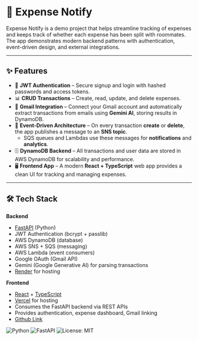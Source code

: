 # 💸 Expense Notify

Expense Notify is a demo project that helps streamline tracking of expenses and keeps track of whether each expense has been split with roommates.  
The app demonstrates modern backend patterns with authentication, event-driven design, and external integrations.

---

## ✨ Features

- 🔐 **JWT Authentication** – Secure signup and login with hashed passwords and access tokens.
- 📊 **CRUD Transactions** – Create, read, update, and delete expenses.
- 📧 **Gmail Integration** – Connect your Gmail account and automatically extract transactions from emails using **Gemini AI**, storing results in DynamoDB.
- 📡 **Event-Driven Architecture** – On every transaction **create** or **delete**, the app publishes a message to an **SNS topic**.
  - SQS queues and Lambdas use these messages for **notifications** and **analytics**.
- 🗄️ **DynamoDB Backend** – All transactions and user data are stored in AWS DynamoDB for scalability and performance.
- 🖥️ **Frontend App** – A modern **React + TypeScript** web app provides a clean UI for tracking and managing expenses.


---

## 🛠️ Tech Stack

**Backend**
- [FastAPI](https://fastapi.tiangolo.com/) (Python)
- JWT Authentication (bcrypt + passlib)
- AWS DynamoDB (database)
- AWS SNS + SQS (messaging)
- AWS Lambda (event consumers)
- Google OAuth (Gmail API)
- Gemini (Google Generative AI) for parsing transactions
- [Render](https://render.com/) for hosting

**Frontend**
- [React](https://react.dev/) + [TypeScript](https://www.typescriptlang.org/)
- [Vercel](https://vercel.com/) for hosting
- Consumes the FastAPI backend via REST APIs
- Provides authentication, expense dashboard, Gmail linking
- [Github Link](https://github.com/jainryu/ExpenseNotifyFE)

![Python](https://img.shields.io/badge/Python-3.11-blue?logo=python&logoColor=white)
![FastAPI](https://img.shields.io/badge/FastAPI-0.115.12-green?logo=fastapi)
![License: MIT](https://img.shields.io/badge/License-MIT-yellow.svg)